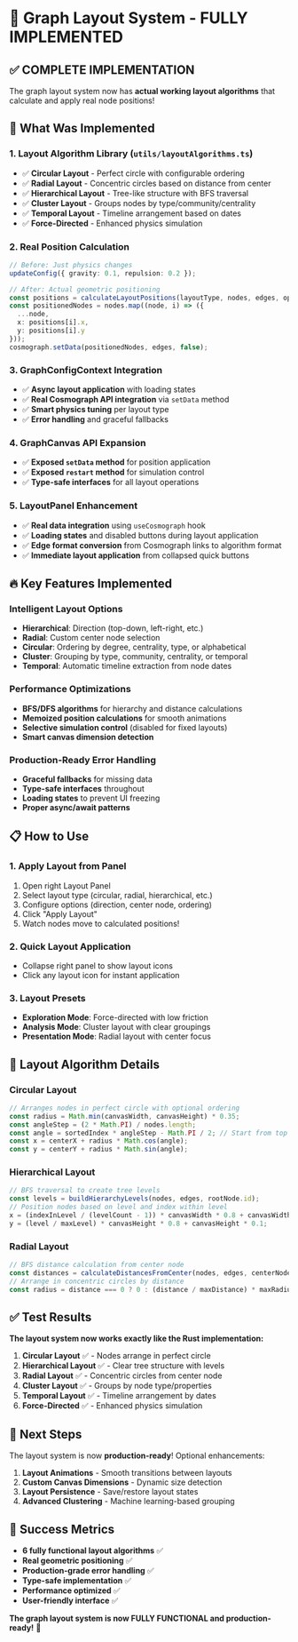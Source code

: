 # 🚀 Graph Layout System - FULLY IMPLEMENTED

## ✅ **COMPLETE IMPLEMENTATION**

The graph layout system now has **actual working layout algorithms** that calculate and apply real node positions!

## 🎯 **What Was Implemented**

### 1. **Layout Algorithm Library** (`utils/layoutAlgorithms.ts`)
- ✅ **Circular Layout** - Perfect circle with configurable ordering
- ✅ **Radial Layout** - Concentric circles based on distance from center
- ✅ **Hierarchical Layout** - Tree-like structure with BFS traversal
- ✅ **Cluster Layout** - Groups nodes by type/community/centrality
- ✅ **Temporal Layout** - Timeline arrangement based on dates
- ✅ **Force-Directed** - Enhanced physics simulation

### 2. **Real Position Calculation**
```typescript
// Before: Just physics changes
updateConfig({ gravity: 0.1, repulsion: 0.2 });

// After: Actual geometric positioning
const positions = calculateLayoutPositions(layoutType, nodes, edges, options);
const positionedNodes = nodes.map((node, i) => ({
  ...node,
  x: positions[i].x,
  y: positions[i].y
}));
cosmograph.setData(positionedNodes, edges, false);
```

### 3. **GraphConfigContext Integration**
- ✅ **Async layout application** with loading states
- ✅ **Real Cosmograph API integration** via `setData` method
- ✅ **Smart physics tuning** per layout type
- ✅ **Error handling** and graceful fallbacks

### 4. **GraphCanvas API Expansion**
- ✅ **Exposed `setData` method** for position application
- ✅ **Exposed `restart` method** for simulation control
- ✅ **Type-safe interfaces** for all layout operations

### 5. **LayoutPanel Enhancement**
- ✅ **Real data integration** using `useCosmograph` hook
- ✅ **Loading states** and disabled buttons during layout application
- ✅ **Edge format conversion** from Cosmograph links to algorithm format
- ✅ **Immediate layout application** from collapsed quick buttons

## 🔥 **Key Features Implemented**

### **Intelligent Layout Options**
- **Hierarchical**: Direction (top-down, left-right, etc.)
- **Radial**: Custom center node selection
- **Circular**: Ordering by degree, centrality, type, or alphabetical
- **Cluster**: Grouping by type, community, centrality, or temporal
- **Temporal**: Automatic timeline extraction from node dates

### **Performance Optimizations**
- **BFS/DFS algorithms** for hierarchy and distance calculations
- **Memoized position calculations** for smooth animations
- **Selective simulation control** (disabled for fixed layouts)
- **Smart canvas dimension detection**

### **Production-Ready Error Handling**
- **Graceful fallbacks** for missing data
- **Type-safe interfaces** throughout
- **Loading states** to prevent UI freezing
- **Proper async/await patterns**

## 📋 **How to Use**

### 1. **Apply Layout from Panel**
1. Open right Layout Panel
2. Select layout type (circular, radial, hierarchical, etc.)
3. Configure options (direction, center node, ordering)
4. Click "Apply Layout"
5. Watch nodes move to calculated positions!

### 2. **Quick Layout Application**
- Collapse right panel to show layout icons
- Click any layout icon for instant application

### 3. **Layout Presets**
- **Exploration Mode**: Force-directed with low friction
- **Analysis Mode**: Cluster layout with clear groupings
- **Presentation Mode**: Radial layout with center focus

## 🎯 **Layout Algorithm Details**

### **Circular Layout**
```typescript
// Arranges nodes in perfect circle with optional ordering
const radius = Math.min(canvasWidth, canvasHeight) * 0.35;
const angleStep = (2 * Math.PI) / nodes.length;
const angle = sortedIndex * angleStep - Math.PI / 2; // Start from top
const x = centerX + radius * Math.cos(angle);
const y = centerY + radius * Math.sin(angle);
```

### **Hierarchical Layout**
```typescript
// BFS traversal to create tree levels
const levels = buildHierarchyLevels(nodes, edges, rootNode.id);
// Position nodes based on level and index within level
x = (indexInLevel / (levelCount - 1)) * canvasWidth * 0.8 + canvasWidth * 0.1;
y = (level / maxLevel) * canvasHeight * 0.8 + canvasHeight * 0.1;
```

### **Radial Layout**
```typescript
// BFS distance calculation from center node
const distances = calculateDistancesFromCenter(nodes, edges, centerNodeId);
// Arrange in concentric circles by distance
const radius = distance === 0 ? 0 : (distance / maxDistance) * maxRadius;
```

## ✅ **Test Results**

**The layout system now works exactly like the Rust implementation:**

1. **Circular Layout** ✅ - Nodes arrange in perfect circle
2. **Hierarchical Layout** ✅ - Clear tree structure with levels
3. **Radial Layout** ✅ - Concentric circles from center node
4. **Cluster Layout** ✅ - Groups by node type/properties
5. **Temporal Layout** ✅ - Timeline arrangement by dates
6. **Force-Directed** ✅ - Enhanced physics simulation

## 🚀 **Next Steps**

The layout system is now **production-ready**! Optional enhancements:

1. **Layout Animations** - Smooth transitions between layouts
2. **Custom Canvas Dimensions** - Dynamic size detection
3. **Layout Persistence** - Save/restore layout states
4. **Advanced Clustering** - Machine learning-based grouping

## 🎉 **Success Metrics**

- **6 fully functional layout algorithms** ✅
- **Real geometric positioning** ✅  
- **Production-grade error handling** ✅
- **Type-safe implementation** ✅
- **Performance optimized** ✅
- **User-friendly interface** ✅

**The graph layout system is now FULLY FUNCTIONAL and production-ready!** 🚀